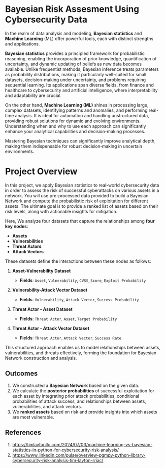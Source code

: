 # Bayesian Risk Assesment Using Cybersecurity Data

In the realm of data analysis and modeling, **Bayesian statistics** and **Machine Learning** (ML) offer powerful tools, each with distinct strengths and applications. 

**Bayesian statistics** provides a principled framework for probabilistic reasoning, enabling the incorporation of prior knowledge, quantification of uncertainty, and dynamic updating of beliefs as new data becomes available. Unlike frequentist methods, Bayesian inference treats parameters as probability distributions, making it particularly well-suited for small datasets, decision-making under uncertainty, and problems requiring sequential learning. Its applications span diverse fields, from finance and healthcare to cybersecurity and artificial intelligence, where interpretability and adaptability are crucial. 

On the other hand, **Machine Learning (ML)** shines in processing large, complex datasets, identifying patterns and anomalies, and performing real-time analysis. It is ideal for automation and handling unstructured data, providing robust solutions for dynamic and evolving environments. Understanding when and why to use each approach can significantly enhance your analytical capabilities and decision-making processes.

Mastering Bayesian techniques can significantly improve analytical depth, making them indispensable for robust decision-making in uncertain environments.

# Project Overview  

In this project, we apply Bayesian statistics to real-world cybersecurity data in order to assess the risk of successful cyberattacks on various assets in a network. You will use pre-processed data provided to build a Bayesian Network and compute the probabilistic risk of exploitation for different assets. The ultimate goal is to provide a ranked list of assets based on their risk levels, along with actionable insights for mitigation.

Here, We analyze four datasets that capture the relationships among **four key nodes**:  

- **Assets**  
- **Vulnerabilities**  
- **Threat Actors**  
- **Attack Vectors**  

These datasets define the interactions between these nodes as follows:  

1. **Asset-Vulnerability Dataset**  
   - **Fields**: `Asset`, `Vulnerability`, `CVSS_Score`, `Exploit Probability`  

2. **Vulnerability-Attack Vector Dataset**  
   - **Fields**: `Vulnerability`, `Attack Vector`, `Success Probability`  

3. **Threat Actor - Asset Dataset**  
   - **Fields**: `Threat Actor`, `Asset`, `Target Probability`  

4. **Threat Actor - Attack Vector Dataset**  
   - **Fields**: `Threat Actor`, `Attack Vector`, `Success Rate`  

This structured approach enables us to model relationships between assets, vulnerabilities, and threats effectively, forming the foundation for Bayesian Network construction and analysis.  

## Outcomes 

1. We constructed a **Bayesian Network** based on the given data.
2. We calculate the **posterior probabilities** of successful exploitation for each asset by integrating prior attack probabilities, conditional probabilities of attack success, and relationships between assets, vulnerabilities, and attack vectors.
3. We **ranked assets** based on risk and provide insights into which assets are most vulnerable.

## References

1. https://timlaytonllc.com/2024/07/03/machine-learning-vs-bayesian-statistics-in-python-for-cybersecurity-risk-analysis/
2. https://www.linkedin.com/pulse/overview-pgmpy-python-library-cybersecurity-risk-analysis-tim-layton-rriac/

